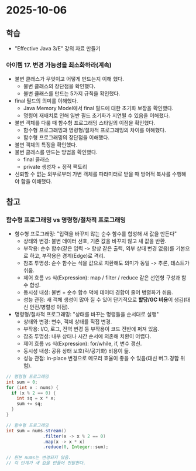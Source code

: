 # 2025-10-06

## 학습

- "Effective Java 3/E" 강의 자료 만들기
    

### 아이템 17. 변경 가능성을 최소화하라(계속)

- 불변 클래스가 무엇이고 어떻게 만드는지 이해 했다.
  - 불변 클래스의 장단점을 확인했다.
  - 불변 클래스를 만드는 5가지 규칙을 확인했다.
- final 필드의 의미를 이해했다.
  - Java Memory Model에서 final 필드에 대한 초기화 보장을 확인했다.
  - 명령어 재배치로 인해 일반 필드 초기화가 지연될 수 있음을 이해했다.
- 불변 객체를 다룰 때 함수형 프로그래밍 스타일의 이점을 확인했다.
  - 함수형 프로그래밍과 명령형/절차적 프로그래밍의 차이를 이해했다.
  - 함수형 프로그래밍의 장단점을 이해했다.
- 불변 객체의 특징을 확인했다.
- 불변 클래스를 만드는 방법을 확인했다.
  - final 클래스
  - private 생성자 + 정적 팩토리
- 신뢰할 수 없는 외부로부터 가변 객체를 파라미터로 받을 때 방어적 복사를 수행해야 함을 이해했다.
  
  
## 참고

### 함수형 프로그래밍 vs 명령형/절차적 프로그래밍

- 함수형 프로그래밍: "입력을 바꾸지 않는 순수 함수를 합성해 새 값을 만든다"
    - 상태와 변경: 불변 데이터 선호, 기존 값을 바꾸지 않고 새 값을 반환.
    - 부작용: 순수 함수(같은 입력 -> 항상 같은 출력, 외부 상태 변경 없음)를 기본으로 하고, 부작용은 경계(Edge)로 격리.
    - 참조 투명성: 순수 함수는 식을 값으로 치환해도 의미가 동일 -> 추론, 테스트가 쉬움.
    - 제어 흐름 vs 식(Expression): map / filter / reduce 같은 선언형 구성과 함수 합성.
    - 동시성 내성: 불변 + 순수 함수 덕에 데이터 경합이 줄어 병렬화가 쉬움.
    - 성능 관점: 새 객체 생성이 많아 질 수 있어 단기적으로 **할당/GC 비용**이 생김(대신 안전/병렬성 이점).
- 명령형/절차적 프로그래밍: "상태를 바꾸는 명령들을 순서대로 실행"
    - 상태와 변경: 변수, 객체 상태를 직접 변경.
    - 부작용: I/O, 로그, 전역 변경 등 부작용이 코드 전반에 퍼져 있음.
    - 참조 투명성: 내부 상태나 시간 순서에 의존해 치환이 어렵다.
    - 제어 흐름 vs 식(Expression): for/while, if, 변수 갱신.
    - 동시성 내성: 공유 상태 보호(락/공기화) 비용이 듦.
    - 성능 관점: in-place 변경으로 메모리 효율이 좋을 수 있음(대신 버그.경합 위험).

```java
// 명령형 프로그래밍
int sum = 0;
for (int x : nums) {
  if (x % 2 == 0) {
    int sq = x * x;
    sum += sq;
  }
}
```

```java
// 함수형 프로그래밍
int sum = nums.stream()
              .filter(x -> x % 2 == 0)
              .map(x -> x * x)
              .reduce(0, Integer::sum);

// 원본 nums는 변경되지 않음. 
// 각 단계가 새 값을 만들어 전달한다.
```